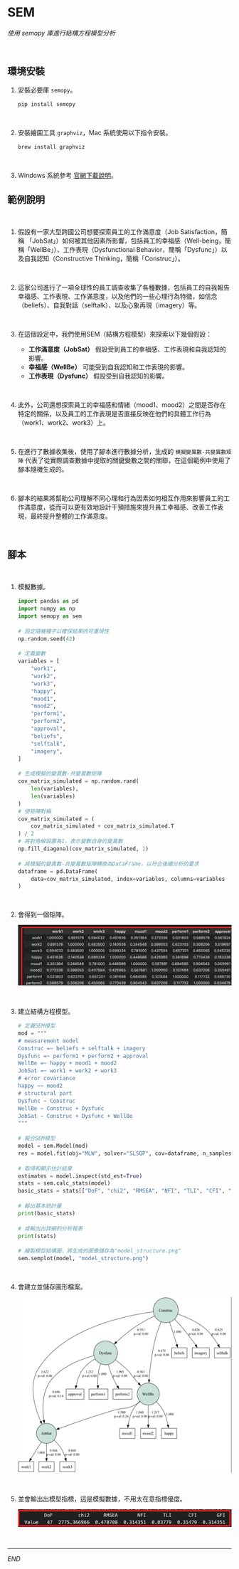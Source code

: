 # SEM

_使用 semopy 庫進行結構方程模型分析_

<br>

## 環境安裝

1. 安裝必要庫 `semopy`。

    ```bash
    pip install semopy
    ```

<br>

2. 安裝繪圖工具 `graphviz`，Mac 系統使用以下指令安裝。

    ```bash
    brew install graphviz
    ```

<br>

3. Windows 系統參考 [官網下載說明](https://graphviz.org/download/)。

## 範例說明

<br>

1. 假設有一家大型跨國公司想要探索員工的工作滿意度（Job Satisfaction，簡稱 「JobSat」）如何被其他因素所影響，包括員工的幸福感（Well-being，簡稱「WellBe」）、工作表現（Dysfunctional Behavior，簡稱「Dysfunc」）以及自我認知（Constructive Thinking，簡稱「Construc」）。

<br>

2. 這家公司進行了一項全球性的員工調查收集了各種數據，包括員工的自我報告幸福感、工作表現、工作滿意度，以及他們的一些心理行為特徵，如信念（beliefs）、自我對話（selftalk）、以及心象再現（imagery）等。

<br>

3. 在這個設定中，我們使用SEM（結構方程模型）來探索以下幾個假設：

   - **工作滿意度（JobSat）** 假設受到員工的幸福感、工作表現和自我認知的影響。
   - **幸福感（WellBe）** 可能受到自我認知和工作表現的影響。
   - **工作表現（Dysfunc）** 假設受到自我認知的影響。

<br>

4. 此外，公司還想探索員工的幸福感和情緒（mood1、mood2）之間是否存在特定的關係，以及員工的工作表現是否直接反映在他們的具體工作行為（work1、work2、work3）上。

<br>

5. 在進行了數據收集後，使用了腳本進行數據分析，生成的 `模擬變異數-共變異數矩陣` 代表了從實際調查數據中提取的關鍵變數之間的關聯，在這個範例中使用了腳本隨機生成的。

<br>

6. 腳本的結果將幫助公司理解不同心理和行為因素如何相互作用來影響員工的工作滿意度，從而可以更有效地設計干預措施來提升員工幸福感、改善工作表現，最終提升整體的工作滿意度。

<br>

## 腳本

<br>

1. 模擬數據。

    ```python
    import pandas as pd
    import numpy as np
    import semopy as sem

    # 設定隨機種子以確保結果的可重現性
    np.random.seed(42)

    # 定義變數
    variables = [
        "work1",
        "work2",
        "work3",
        "happy",
        "mood1",
        "mood2",
        "perform1",
        "perform2",
        "approval",
        "beliefs",
        "selftalk",
        "imagery",
    ]

    # 生成模擬的變異數-共變異數矩陣
    cov_matrix_simulated = np.random.rand(
        len(variables),
        len(variables)
    )
    # 使矩陣對稱
    cov_matrix_simulated = (
        cov_matrix_simulated + cov_matrix_simulated.T
    ) / 2
    # 將對角線設置為1，表示變數自身的變異數
    np.fill_diagonal(cov_matrix_simulated, 1)

    # 將模擬的變異數-共變異數矩陣轉換為DataFrame，以符合後續分析的要求
    dataframe = pd.DataFrame(
        data=cov_matrix_simulated, index=variables, columns=variables
    )
    ```

<br>

2. 會得到一個矩陣。

    ![](images/img_01.png)

<br>

3. 建立結構方程模型。

    ```python
    # 定義SEM模型
    mod = """
    # measurement model
    Construc =~ beliefs + selftalk + imagery
    Dysfunc =~ perform1 + perform2 + approval
    WellBe =~ happy + mood1 + mood2
    JobSat =~ work1 + work2 + work3
    # error covariance
    happy ~~ mood2 
    # structural part
    Dysfunc ~ Construc
    WellBe ~ Construc + Dysfunc
    JobSat ~ Construc + Dysfunc + WellBe
    """

    # 擬合SEM模型
    model = sem.Model(mod)
    res = model.fit(obj="MLW", solver="SLSQP", cov=dataframe, n_samples=263)

    # 取得和顯示估計結果
    estimates = model.inspect(std_est=True)
    stats = sem.calc_stats(model)
    basic_stats = stats[["DoF", "chi2", "RMSEA", "NFI", "TLI", "CFI", "GFI"]]

    # 輸出基本統計量
    print(basic_stats)

    # 或輸出出詳細的分析報表
    print(stats)

    # 繪製模型結構圖，將生成的圖像儲存為"model_structure.png"
    sem.semplot(model, "model_structure.png")
    ```

<br>

4. 會建立並儲存圖形檔案。

    ![](images/img_02.png)

<br>

5. 並會輸出出模型指標，這是模擬數據，不用太在意指標優度。

    ![](images/img_03.png)

<br>

___

_END_